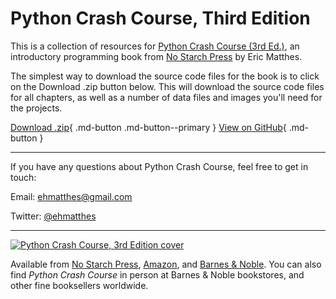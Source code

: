 # Python Crash Course, Third Edition

This is a collection of resources for [Python Crash Course (3rd Ed.)](https://nostarch.com/python-crash-course-3rd-edition), an introductory programming book from [No Starch Press](https://nostarch.com) by Eric Matthes.

The simplest way to download the source code files for the book is to click on the Download .zip button below. This will download the source code files for all chapters, as well as a number of data files and images you'll need for the projects.

[Download .zip](https://github.com/ehmatthes/pcc_3e/archive/refs/heads/main.zip){ .md-button .md-button--primary } [View on GitHub](https://github.com/ehmatthes/pcc_3e/){ .md-button }

---

If you have any questions about Python Crash Course, feel free to get in touch:

Email: [ehmatthes@gmail.com](mailto:ehmatthes@gmail.com)

Twitter: [@ehmatthes](https://twitter.com/ehmatthes)

---

[![Python Crash Course, 3rd Edition cover](../images/pcc_3e_cover-170px.png)](https://nostarch.com/python-crash-course-3rd-edition)


Available from [No Starch Press](https://nostarch.com/python-crash-course-3rd-edition), [Amazon](https://www.amazon.com/Python-Crash-Course-Eric-Matthes-dp-1718502702/dp/1718502702/), and [Barnes & Noble](https://www.barnesandnoble.com/w/python-crash-course-3rd-edition-eric-matthes/1141287011). You can also find *Python Crash Course* in person at Barnes & Noble bookstores, and other fine booksellers worldwide.